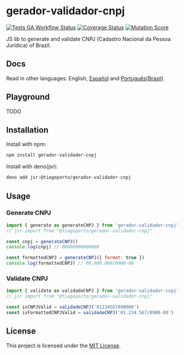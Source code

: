 # gerador-validador-cnpj

[![Tests GA Workflow Status](https://img.shields.io/github/actions/workflow/status/tiagoporto/gerador-validador-cpf/unit-tests.yml?label=unit%20tests&logo=githubactions&logoColor=white&style=flat-square)](https://github.com/tiagoporto/gerador-validador-cpf/actions/workflows/unit-tests.yml)
[![Coverage Status](https://img.shields.io/coverallsCoverage/github/tiagoporto/gerador-validador-cpf.svg?logo=coveralls&style=flat-square)](https://coveralls.io/github/tiagoporto/gerador-validador-cpf)
[![Mutation Score](https://img.shields.io/endpoint?style=flat-square&url=https://badge-api.stryker-mutator.io/github.com/tiagoporto/gerador-validador-cpf/main)](https://dashboard.stryker-mutator.io/reports/github.com/tiagoporto/gerador-validador-cpf/main)

JS lib to generate and validate CNPJ (Cadastro Nacional da Pessoa Jurídica) of Brazil.

## Docs

Read in other languages: English, [Español](https://github.com/tiagoporto/gerador-validador-cpf/blob/main/packages/gerador-validador-cnpj/README.es.md) and [Português(Brasil)](https://github.com/tiagoporto/gerador-validador-cpf/blob/main/packages/gerador-validador-cnpj/README.md)

## Playground

TODO

## Installation

Install with npm:

```bash
npm install gerador-validador-cnpj
```

Install with deno(jsr):

```bash
deno add jsr:@tiagoporto/gerador-validador-cnpj
```

## Usage

### Generate CNPJ

```javascript
import { generate as generateCNPJ } from 'gerador-validador-cnpj'
// jsr import from "@tiagoporto/gerador-validador-cnpj"

const cnpj = generateCNPJ()
console.log(cnpj) // 00000000000000

const formattedCNPJ = generateCNPJ({ format: true })
console.log(formattedCNPJ) // 00.000.000/0000-00
```

### Validate CNPJ

```javascript
import { validate as validadeCNPJ } from 'gerador-validador-cnpj'
// jsr import from "@tiagoporto/gerador-validador-cnpj"

const isCNPJValid = validadeCNPJ('01234567890000')
const isFormattedCNPJValid = validadeCNPJ('01.234.567/8900-00')
```

## License

This project is licensed under the [MIT License](https://github.com/tiagoporto/gerador-validador-cpf/blob/main/LICENSE).
